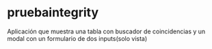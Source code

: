 # pruebaintegrity
Aplicación que muestra una tabla con buscador de coincidencias y un modal con un formulario de dos inputs(solo vista)
